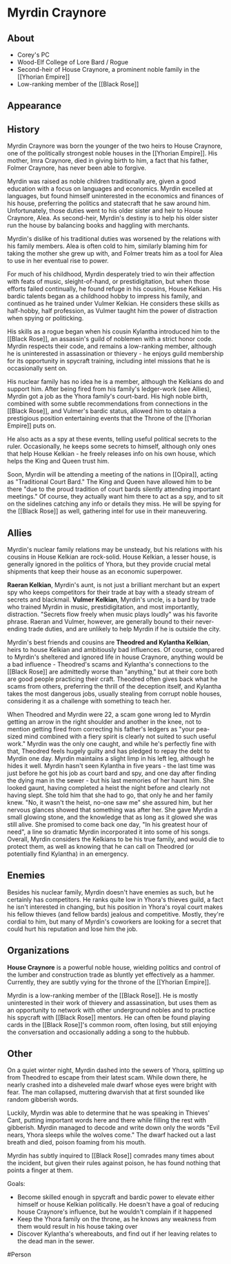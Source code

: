 # Myrdin Craynore
## About
- Corey's PC
- Wood-Elf College of Lore Bard / Rogue 
- Second-heir of House Craynore, a prominent noble family in the [[Yhorian Empire]]
- Low-ranking member of the [[Black Rose]]

## Appearance


## History
Myrdin Craynore was born the younger of the two heirs to House Craynore, one of the politically strongest noble houses in the [[Yhorian Empire]]. His mother, Imra Craynore, died in giving birth to him, a fact that his father, Folmer Craynore, has never been able to forgive. 

Myrdin was raised as noble children traditionally are, given a good education with a focus on languages and economics. Myrdin excelled at languages, but found himself uninterested in the economics and finances of his house, preferring the politics and statecraft that he saw around him. Unfortunately, those duties went to his older sister and heir to House Craynore, Alea. As second-heir, Myrdin's destiny is to help his older sister run the house by balancing books and haggling with merchants. 

Myrdin's dislike of his traditional duties was worsened by the relations with his family members. Alea is often cold to him, similarly blaming him for taking the mother she grew up with, and Folmer treats him as a tool for Alea to use in her eventual rise to power. 

For much of his childhood, Myrdin desperately tried to win their affection with feats of music, sleight-of-hand, or prestidigitation, but when those efforts failed continually, he found refuge in his cousins, House Kelkian. His bardic talents began as a childhood hobby to impress his family, and continued as he trained under Vulmer Kelkian. He considers these skills as half-hobby, half profession, as Vulmer taught him the power of distraction when spying or politicking.

His skills as a rogue began when his cousin Kylantha introduced him to the [[Black Rose]], an assassin's guild of noblemen with a strict honor code. Myrdin respects their code, and remains a low-ranking member, although he is uninterested in assassination or thievery - he enjoys guild membership for its opportunity in spycraft training, including intel missions that he is occasionally sent on. 

His nuclear family has no idea he is a member, although the Kelkians do and support him. After being fired from his family's ledger-work (see Allies), Myrdin got a job as the Yhora family's court-bard. His high noble birth, combined with some subtle recommendations from connections in the [[Black Rose]], and Vulmer's bardic status, allowed him to obtain a prestigious position entertaining events that the Throne of the [[Yhorian Empire]] puts on. 

He also acts as a spy at these events, telling useful political secrets to the ruler. Occasionally, he keeps some secrets to himself, although only ones that help House Kelkian - he freely releases info on his own house, which helps the King and Queen trust him. 

Soon, Myrdin will be attending a meeting of the nations in [[Opira]], acting as "Traditional Court Bard." The King and Queen have allowed him to be there "due to the proud tradition of court bards silently attending important meetings." Of course, they actually want him there to act as a spy, and to sit on the sidelines catching any info or details they miss. He will be spying for the [[Black Rose]] as well, gathering intel for use in their maneuvering.

## Allies
Myrdin's nuclear family relations may be unsteady, but his relations with his cousins in House Kelkian are rock-solid. House Kelkian, a lesser house, is generally ignored in the politics of Yhora, but they provide crucial metal shipments that keep their house as an economic superpower. 

**Raeran Kelkian**, Myrdin's aunt, is not just a brilliant merchant but an expert spy who keeps competitors for their trade at bay with a steady stream of secrets and blackmail. **Vulmer Kelkian**, Myrdin's uncle, is a bard by trade who trained Myrdin in music, prestidigitation, and most importantly, distraction. "Secrets flow freely when music plays loudly" was his favorite phrase. Raeran and Vulmer, however, are generally bound to their never-ending trade duties, and are unlikely to help Myrdin if he is outside the city. 

Myrdin's best friends and cousins are **Theodred and Kylantha Kelkian**, heirs to house Kelkian and ambitiously bad influences. Of course, compared to Myrdin's sheltered and ignored life in house Craynore, anything would be a bad influence - Theodred's scams and Kylantha's connections to the [[Black Rose]] are admittedly worse than "anything," but at their core both are good people practicing their craft. Theodred often gives back what he scams from others, preferring the thrill of the deception itself, and Kylantha takes the most dangerous jobs, usually stealing from corrupt noble houses, considering it as a challenge with something to teach her.

When Theodred and Myrdin were 22, a scam gone wrong led to Myrdin getting an arrow in the right shoulder and another in the knee, not to mention getting fired from correcting his father's ledgers as "your pea-sized mind combined with a fiery spirit is clearly not suited to such useful work." Myrdin was the only one caught, and while he's perfectly fine with that, Theodred feels hugely guilty and has pledged to repay the debt to Myrdin one day. Myrdin maintains a slight limp in his left leg, although he hides it well. Myrdin hasn't seen Kylantha in five years - the last time was just before he got his job as court bard and spy, and one day after finding the dying man in the sewer - but his last memories of her haunt him. She looked gaunt, having completed a heist the night before and clearly not having slept. She told him that she had to go, that only he and her family knew. "No, it wasn't the heist, no-one saw me" she assured him, but her nervous glances showed that something was after her. She gave Myrdin a small glowing stone, and the knowledge that as long as it glowed she was still alive. She promised to come back one day, "In his greatest hour of need", a line so dramatic Myrdin incorporated it into some of his songs. Overall, Myrdin considers the Kelkians to be his true family, and would die to protect them, as well as knowing that he can call on Theodred (or potentially find Kylantha) in an emergency.

## Enemies
Besides his nuclear family, Myrdin doesn't have enemies as such, but he certainly has competitors. He ranks quite low in Yhora's thieves guild, a fact he isn't interested in changing, but his position in Yhora's royal court makes his fellow thieves (and fellow bards) jealous and competitive. Mostly, they're cordial to him, but many of Myrdin's coworkers are looking for a secret that could hurt his reputation and lose him the job.

## Organizations
**House Craynore** is a powerful noble house, wielding politics and control of the lumber and construction trade as bluntly yet effectively as a hammer. Currently, they are subtly vying for the throne of the [[Yhorian Empire]]. 

Myrdin is a low-ranking member of the [[Black Rose]]. He is mostly uninterested in their work of thievery and assassination, but uses them as an opportunity to network with other underground nobles and to practice his spycraft with [[Black Rose]] mentors. He can often be found playing cards in the [[Black Rose]]'s common room, often losing, but still enjoying the conversation and occasionally adding a song to the hubbub.

## Other
On a quiet winter night, Myrdin dashed into the sewers of Yhora, splitting up from Theodred to escape from their latest scam. While down there, he nearly crashed into a disheveled male dwarf whose eyes were bright with fear. The man collapsed, muttering dwarvish that at first sounded like random gibberish words. 

Luckily, Myrdin was able to determine that he was speaking in Thieves' Cant, putting important words here and there while filling the rest with gibberish. Myrdin managed to decode and write down only the words "Evil nears, Yhora sleeps while the wolves come." The dwarf hacked out a last breath and died, poison foaming from his mouth. 

Myrdin has subtly inquired to [[Black Rose]] comrades many times about the incident, but given their rules against poison, he has found nothing that points a finger at them. 

Goals: 
- Become skilled enough in spycraft and bardic power to elevate either himself or house Kelkian politically. He doesn't have a goal of reducing house Craynore's influence, but he wouldn't complain if it happened
- Keep the Yhora family on the throne, as he knows any weakness from them would result in his house taking over
- Discover Kylantha's whereabouts, and find out if her leaving relates to the dead man in the sewer.

#Person